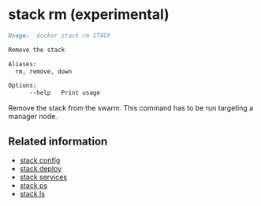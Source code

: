 <!--[metadata]>
+++
title = "stack rm"
description = "The stack rm command description and usage"
keywords = ["stack, rm, remove, down"]
advisory = "experimental"
[menu.main]
parent = "smn_cli"
+++
<![end-metadata]-->

# stack rm (experimental)

```markdown
Usage:  docker stack rm STACK

Remove the stack

Aliases:
  rm, remove, down

Options:
      --help   Print usage
```

Remove the stack from the swarm. This command has to be run targeting
a manager node.

## Related information

* [stack config](stack_config.md)
* [stack deploy](stack_deploy.md)
* [stack services](stack_services.md)
* [stack ps](stack_ps.md)
* [stack ls](stack_ls.md)
